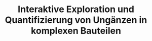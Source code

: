 ---
layout: publication
title: "Interaktive Exploration und Quantifizierung von Ungänzen in komplexen Bauteilen"
key: 2008_geier
type: article
shortname: 
image:
image_large:

authors:
- Georg Geier
- hadwiger
- hollt
- Laura Fritz
- Thomas Pabel

journal: Proceedings of Industrielle Computertomografie (CT Tagung Wels)
jourunal-short: CT Tagung Wels
page_start: 103
page_end: 108
volume: 
issue: 
year: 2008
award: 

doi: 
pdf: 2008_geier.pdf
poster:
video:

code:

supplements:

abstract:

---